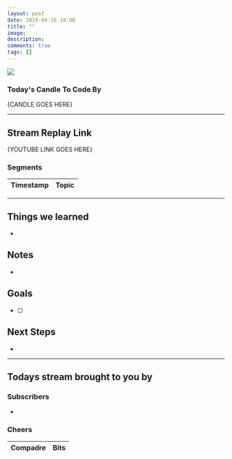 ```yaml
---
layout: post
date: 2019-04-16 18:00
title: ""
image: 
description: 
comments: true
tags: []
---
```


<img src="{{page.image}}"/>

### Today's Candle To Code By

{CANDLE GOES HERE}

---

## Stream Replay Link

{YOUTUBE LINK GOES HERE}

<!--more-->

### Segments

Timestamp | Topic
--- | ---


---

## Things we learned

- 

## Notes

- 

## Goals

- [ ] 

## Next Steps

- 

---

## Todays stream brought to you by

### Subscribers

- 

### Cheers

Compadre | Bits
--- | ---

